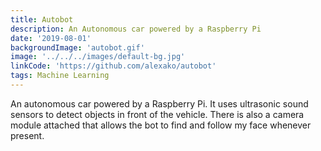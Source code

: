 ```yaml
---
title: Autobot
description: An Autonomous car powered by a Raspberry Pi 
date: '2019-08-01'
backgroundImage: 'autobot.gif'
image: '../../../images/default-bg.jpg'
linkCode: 'https://github.com/alexako/autobot'
tags: Machine Learning
---
```


An autonomous car powered by a Raspberry Pi. It uses ultrasonic sound sensors to detect objects in front of the vehicle. There is also a camera module attached that allows the bot to find and follow my face whenever present.
